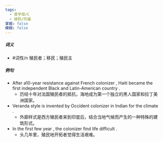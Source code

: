 ```yaml
---
tags:
  - 首字母/C
  - 级别/托福
掌握: false
模糊: false
---
```

##### 词义
- #词性/n  殖民者；移民；殖民主
##### 例句
- After a10-year resistance against French colonizer , Haiti became the first independent Black and Latin-American country .
	- 历经十年对法国殖民者的抵抗，海地成为第一个独立的黑人国家和拉丁美洲国家。
- Veranda style is invented by Occident colonizer in Indian for the climate .
	- 外廊样式是西方殖民者来到印度后，结合当地气候而产生的一种特殊的建筑形式。
- In the first few year , the colonizer find life difficult .
	- 头几年里，殖民地开拓者觉得生活艰难。

